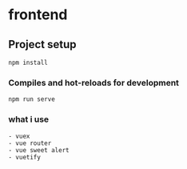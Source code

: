 # frontend

## Project setup
```
npm install
```

### Compiles and hot-reloads for development
```
npm run serve
```

### what i use
```
- vuex
- vue router
- vue sweet alert
- vuetify
